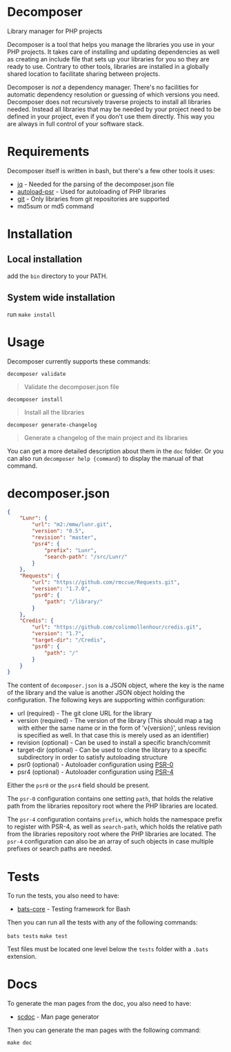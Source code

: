 Decomposer
====
Library manager for PHP projects

Decomposer is a tool that helps you manage the libraries you use in your PHP projects. It takes care of installing and
updating dependencies as well as creating an include file that sets up your libraries for you so they are ready to use.
Contrary to other tools, libraries are installed in a globally shared location to facilitate sharing between projects.

Decomposer is *not* a dependency manager. There's no facilities for automatic dependency resolution or guessing of
which versions you need. Decomposer does not recursively traverse projects to install all libraries needed. Instead
all libraries that may be needed by your project need to be defined in your project, even if you don't use them
directly. This way you are always in full control of your software stack.

Requirements
===

Decomposer itself is written in bash, but there's a few other tools it uses:

* [jq](https://stedolan.github.io/jq/) - Needed for the parsing of the decomposer.json file
* [autoload-psr](https://github.com/pprkut/autoload-psr) - Used for autoloading of PHP libraries
* [git](https://git-scm.com/) - Only libraries from git repositories are supported
* md5sum or md5 command

Installation
===

## Local installation
add the `bin` directory to your PATH.

## System wide installation
run `make install`

Usage
===

Decomposer currently supports these commands:

  `decomposer validate`

  > Validate the decomposer.json file

  `decomposer install`

  > Install all the libraries

  `decomposer generate-changelog`

  > Generate a changelog of the main project and its libraries

You can get a more detailed description about them in the `doc` folder.
Or you can also run `decomposer help {command}` to display the manual of that command.

decomposer.json
===

```json
{
    "Lunr": {
        "url": "m2:/mmw/lunr.git",
        "version": "0.5",
        "revision": "master",
        "psr4": {
            "prefix": "Lunr",
            "search-path": "/src/Lunr/"
        }
    },
    "Requests": {
        "url": "https://github.com/rmccue/Requests.git",
        "version": "1.7.0",
        "psr0": {
            "path": "/library/"
        }
    },
    "Credis": {
        "url": "https://github.com/colinmollenhour/credis.git",
        "version": "1.7",
        "target-dir": "/Credis",
        "psr0": {
            "path": "/"
        }
    }
}
```

The content of `decomposer.json` is a JSON object, where the key is the name of the library and the value is another
JSON object holding the configuration. The following keys are supporting within configuration:

* url (required) - The git clone URL for the library
* version (required) - The version of the library (This should map a tag with either the same name or in the form of 'v{version}',
            unless revision is specified as well. In that case this is merely used as an identifier)
* revision (optional) - Can be used to install a specific branch/commit
* target-dir (optional) - Can be used to clone the library to a specific subdirectory in order to satisfy autoloading structure
* psr0 (optional) - Autoloader configuration using [PSR-0](https://www.php-fig.org/psr/psr-0/)
* psr4 (optional) - Autoloader configuration using [PSR-4](https://www.php-fig.org/psr/psr-4/)

Either the `psr0` or the `psr4` field should be present.

The `psr-0` configuration contains one setting `path`, that holds the relative path from the libraries repository root
where the PHP libraries are located.

The `psr-4` configuration contains `prefix`, which holds the namespace prefix to register with PSR-4, as well as
`search-path`, which holds the relative path from the libraries repository root where the PHP libraries are located.
The `psr-4` configuration can also be an array of such objects in case multiple prefixes or search paths are needed.

Tests
===

To run the tests, you also need to have:

* [bats-core](https://github.com/bats-core/bats-core) - Testing framework for Bash

Then you can run all the tests with any of the following commands:

  `bats tests`
  `make test`

Test files must be located one level below the `tests` folder with a `.bats` extension.

Docs
===

To generate the man pages from the doc, you also need to have:

* [scdoc](https://git.sr.ht/~sircmpwn/scdoc) - Man page generator

Then you can generate the man pages with the following command:

  `make doc`
